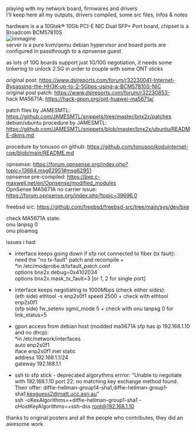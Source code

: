 playing with my network board, firmwares and drivers  
I'll keep here all my outputs, drivers compiled, some src files, infos & notes
  
hardware is a a 10Gtek® 10Gb PCI-E NIC Dual SFP+ Port board, chipset is a Broadcom BCM57810S  
![immagine](https://github.com/user-attachments/assets/a4325746-ef76-478f-abaf-d6eac02da406)  
server is a pure kvm/qemu debian hypervisor and board ports are configured in passthrough to a opnsense guest

as lots of 10G boards support just 1G/10G negotiation, it needs some tinkering to unlock 2.5G in order to couple with some ONT sticks    

original post: https://www.dslreports.com/forum/r32230041-Internet-Bypassing-the-HH3K-up-to-2-5Gbps-using-a-BCM57810S-NIC  
original post patch: https://www.dslreports.com/forum/r32230853-  
hack MA5671A: https://hack-gpon.org/ont-huawei-ma5671a/

patch files by JAMESMTL: https://github.com/JAMESMTL/snippets/tree/master/bnx2x/patches  
debian/ubuntu procedure by JAMESMTL: https://github.com/JAMESMTL/snippets/blob/master/bnx2x/ubuntu/README-dkms.md
  
procedure by tonusoo on github: https://github.com/tonusoo/koduinternet-cpe/blob/main/README.md  
  
opnsense: https://forum.opnsense.org/index.php?topic=13664.msg62951#msg62951  
opnsense pre-compiled: https://bxe.c-maxwell.net/en/Opnsense/modified_modules  
OpnSense MA5671A no carrier issue: https://forum.opnsense.org/index.php?topic=39696.0  

freebsd src: https://github.com/freebsd/freebsd-src/tree/main/sys/dev/bxe  
  
check MA5671A state:  
onu lanpsg 0  
onu ploamsg  
  
issues i had:  
- interface keeps going down if sfp not connected to fiber (tx fault):  
need the "no tx-fault" patch and recompile +   
*in /etc/modprobe.d/txfault_patch.conf  
options bnx2x debug=0x4102034  
options bnx2x mask_tx_fault=3  [or 1, 2 for single port]  
  
- interface keeps negotiating to 1000Mbps (check either sides):  
(eth side) ethtool -s enp2s0f1 speed 2500 + check with ethtool enp2s0f1  
(sfp side) fw_setenv sgmii_mode 5 + check with onu lanpsg 0 for link_status=5  
  
- gpon access from debian host (modded ma5671A sfp has ip 192.168.1.10 and no dhcp):  
*in /etc/network/interfaces  
auto enp2s0f1  
iface enp2s0f1 inet static  
       address 192.168.1.1/24  
       gateway 192.168.1.1  
  
- ssh to sfp stick - deprecated algorythms errror: "Unable to negotiate with 192.168.1.10 port 22: no matching key exchange method found. Their offer: diffie-hellman-group14-sha1,diffie-hellman-group1-sha1,kexguess2@matt.ucc.asn.au"  
ssh -oKexAlgorithms=+diffie-hellman-group1-sha1 -oHostKeyAlgorithms=+ssh-dss root@192.168.1.10  
  
  
thanks to original posters and all the people who contributes, they did an awesome work  
